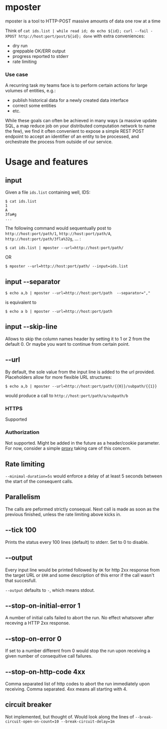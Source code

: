 # mposter

mposter is a tool to HTTP-POST massive amounts of data one row at a time

Think of `cat ids.list | while read id; do echo ${id}; curl --fail -XPOST http://host:port/post/${id}; done` with extra conveniences: 

* dry run
* greppable OK/ERR output
* progress reported to stderr 
* rate limiting

### Use case

A recurring task my teams face is to perform certain actions for large volumes of entities, e.g.: 

* publish historical data for a newly created data interface
* correct some entities
* etc. 

While these goals can often be achieved in many ways (a massive update SQL, a map reduce job on your distributed computation network to name the few), we find it often convenient to expose a simple REST POST endpoint to accept an identifier of an entity to be processed, and orchestrate the process from outside of our service. 

# Usage and features

## input

Given a file `ids.list` containing well, IDS: 

````
$ cat ids.list
1
A
3fa#g
...
````

The following command would sequentually post to `http://host:port/path/1`, `http://host:port/path/A`, `http://host:port/path/3fla%32g`, ... :

````
$ cat ids.list | mposter --url=http://host:port/path/
````
OR 

````
$ mposter --url=http://host:port/path/ --input=ids.list
````

## input --separator 

````
$ echo a,b | mposter --url=http://host:port/path  --separator=","
````

is equivalent to 

````
$ echo a b | mposter --url=http://host:port/path
````

## input --skip-line

Allows to skip the column names header by setting it to 1 or 2 from the default 0. Or maybe you want to continue from certain point.

## --url 

By default, the sole value from the input line is added to the url provided. Placeholders allow for more flexible URL structures: 

````
$ echo a,b | mposter --url=http://host:port/path/{{0}}/subpath/{{1}}
````

would produce a call to `http://host:port/path/a/subpath/b`

### HTTPS 

Supported

### Authorization 

Not supported. Might be added in the future as a header/cookie parameter. For now, consider a simple [proxy](https://golang.org/pkg/net/http/httputil/#NewSingleHostReverseProxy) taking care of this concern.

## Rate limiting

`--minimal-duration=5s` would enforce a delay of at least 5 seconds between the start of the consequent calls. 

## Parallelism 

The calls are peformed strictly consequal. Next call is made as soon as the previous finished, unless the rate limiting above kicks in.

## --tick 100

Prints the status every 100 lines (default) to stderr. Set to 0 to disable.

## --output

Every input line would be printed followed by `OK` for http 2xx response from the target URL or `ERR` and some description of this error if the call wasn't that succesfull. 

`--output` defaults to `-`, which means stdout. 

## --stop-on-initial-error 1

A number of initial calls failed to abort the run. No effect whatsover after receving a HTTP 2xx response.

## --stop-on-error 0

If set to a number different from 0 would stop the run upon receiving a given number of consequitive call failures.

## --stop-on-http-code 4xx

Comma separated list of http codes to abort the run immediately upon receiving. Comma separated. 4xx means all starting with 4. 

## circuit breaker

Not implemented, but thought of. Would look along the lines of `--break-circuit-open-on-count=10 --break-circuit-delay=1m`
